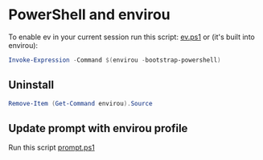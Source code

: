 # PowerShell and envirou

To enable ev in your current session run this script: [ev.ps1](./ev.ps1) or (it's built into envirou):
```powershell
Invoke-Expression -Command $(envirou -bootstrap-powershell)
```

## Uninstall
```powershell
Remove-Item (Get-Command envirou).Source
```

## Update prompt with envirou profile
Run this script [prompt.ps1](./prompt.ps1) 
